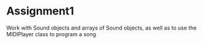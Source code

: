 # Assignment1
Work with Sound objects and arrays of Sound objects, as well as to use the MIDIPlayer class to program a song
